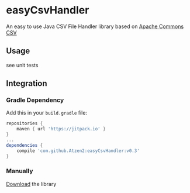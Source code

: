 # easyCsvHandler
An easy to use Java CSV File Handler library based on [Apache Commons CSV](https://commons.apache.org/proper/commons-csv/index.html)

## Usage
see unit tests

## Integration

### Gradle Dependency

Add this in your `build.gradle` file:
```gradle
repositories {
    maven { url 'https://jitpack.io' }
}
...
dependencies {
    compile 'com.github.Atzen2:easyCsvHandler:v0.3'
}
```

### Manually

[Download](https://github.com/Atzen2/easyCsvHandler/releases) the library